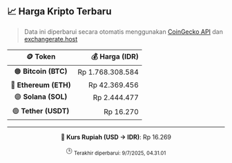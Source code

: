 

<!-- HARGA_KRIPTO -->
## 📈 Harga Kripto Terbaru

> Data ini diperbarui secara otomatis menggunakan [CoinGecko API](https://www.coingecko.com/) dan [exchangerate.host](https://exchangerate.host/)

<div align="center">

| 🪙 Token | 💰 Harga (IDR) |
|:------:|---------------:|
| 🟠 **Bitcoin (BTC)**   | Rp 1.768.308.584 |
| 🔵 **Ethereum (ETH)**  | Rp 42.369.456 |
| 🟣 **Solana (SOL)**    | Rp 2.444.477 |
| 🟢 **Tether (USDT)**   | Rp 16.270 |

---

💱 **Kurs Rupiah (USD → IDR)**: Rp 16.269

🕒 <sub>Terakhir diperbarui: 9/7/2025, 04.31.01</sub>

</div>
<!-- /HARGA_KRIPTO -->